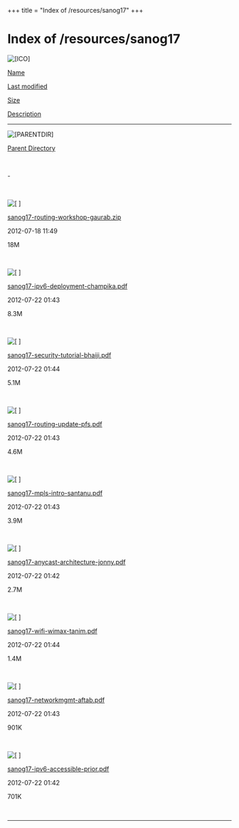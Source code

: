 +++
title = "Index of /resources/sanog17"
+++

Index of /resources/sanog17
===========================

![\[ICO\]](../../icons/blank.gif)

[Name](index.html@C=N%3BO=A.html)

[Last modified](index.html@C=M%3BO=A.html)

[Size](index.html@C=S%3BO=A.html)

[Description](index.html@C=D%3BO=A.html)

------------------------------------------------------------------------

![\[PARENTDIR\]](../../icons/back.gif)

[Parent Directory](../index.html)

 

\-

 

![\[ \]](../../icons/compressed.gif)

[sanog17-routing-workshop-gaurab.zip](sanog17-routing-workshop-gaurab.zip)

2012-07-18 11:49

18M

 

![\[ \]](../../icons/layout.gif)

[sanog17-ipv6-deployment-champika.pdf](sanog17-ipv6-deployment-champika.pdf)

2012-07-22 01:43

8.3M

 

![\[ \]](../../icons/layout.gif)

[sanog17-security-tutorial-bhaiji.pdf](sanog17-security-tutorial-bhaiji.pdf)

2012-07-22 01:44

5.1M

 

![\[ \]](../../icons/layout.gif)

[sanog17-routing-update-pfs.pdf](sanog17-routing-update-pfs.pdf)

2012-07-22 01:43

4.6M

 

![\[ \]](../../icons/layout.gif)

[sanog17-mpls-intro-santanu.pdf](sanog17-mpls-intro-santanu.pdf)

2012-07-22 01:43

3.9M

 

![\[ \]](../../icons/layout.gif)

[sanog17-anycast-architecture-jonny.pdf](sanog17-anycast-architecture-jonny.pdf)

2012-07-22 01:42

2.7M

 

![\[ \]](../../icons/layout.gif)

[sanog17-wifi-wimax-tanim.pdf](sanog17-wifi-wimax-tanim.pdf)

2012-07-22 01:44

1.4M

 

![\[ \]](../../icons/layout.gif)

[sanog17-networkmgmt-aftab.pdf](sanog17-networkmgmt-aftab.pdf)

2012-07-22 01:43

901K

 

![\[ \]](../../icons/layout.gif)

[sanog17-ipv6-accessible-prior.pdf](sanog17-ipv6-accessible-prior.pdf)

2012-07-22 01:42

701K

 

------------------------------------------------------------------------
